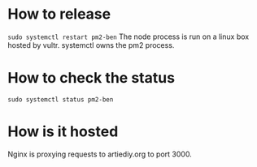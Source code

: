 # How to release
`sudo systemctl restart pm2-ben`
The node process is run on a linux box hosted by vultr. systemctl owns the pm2 process.

# How to check the status
`sudo systemctl status pm2-ben`

# How is it hosted
Nginx is proxying requests to artiediy.org to port 3000. 
